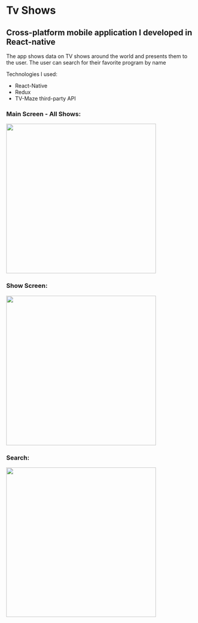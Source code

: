 # Tv Shows

## Cross-platform mobile application I developed in React-native

The app shows data on TV shows around the world and presents them to the user.
The user can search for their favorite program by name 

Technologies I used:
- React-Native
- Redux
- TV-Maze third-party API

### Main Screen - All Shows:
<img src="https://i.imgur.com/3unRJPE.jpg" width="400">

### Show Screen:
<img src="https://i.imgur.com/R1bPpw8.jpg" width="400">

### Search:
<img src="https://i.imgur.com/fP2jEUb.jpg" width="400">


